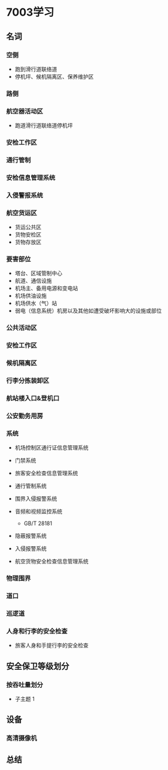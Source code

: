 # 7003学习

## 名词

### 空侧

- 跑到滑行道联络道
- 停机坪、候机隔离区、保养维护区

### 路侧

### 航空器活动区

- 跑道滑行道联络道停机坪

### 安检工作区

### 通行管制

### 安检信息管理系统

### 入侵警报系统

### 航空货运区

- 货运公共区
- 货物安检区
- 货物存放区

### 要害部位

- 塔台、区域管制中心
- 航道、通信设施
- 机场主、备用电源和变电站
- 机场供油设施
- 机场供水（气）站
- 弱电（信息系统）机房以及其他如遭受破坏影响大的设施或部位

### 公共活动区

### 安检工作区

### 候机隔离区

### 行李分拣装卸区

### 航站楼入口&登机口

### 公安勤务用房

### 系统

- 机场控制区通行证信息管理系统
- 门禁系统
- 旅客安全检查信息管理系统
- 通行管制系统
- 围界入侵报警系统
- 音频和视频监控系统

	- GB/T 28181

- 隐蔽报警系统
- 入侵报警系统
- 航空货物安全检查信息管理系统

### 物理围界

### 道口

### 巡逻道

### 人身和行李的安全检查

- 旅客人身和手提行李的安全检查

## 安全保卫等级划分

### 按吞吐量划分

- 子主题 1

## 设备

### 高清摄像机

## 总结


